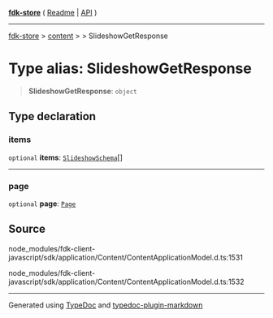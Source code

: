 [**fdk-store**](../../../README.md) ( [Readme](../../../README.md) \| [API](../../../API.md) )

---

[fdk-store](../../../API.md) > [content](../../README.md) > [<internal>](../README.md) > SlideshowGetResponse

# Type alias: SlideshowGetResponse

> **SlideshowGetResponse**: `object`

## Type declaration

### items

`optional` **items**: [`SlideshowSchema`](type-alias.SlideshowSchema.md)[]

---

### page

`optional` **page**: [`Page`](type-alias.Page.md)

## Source

node_modules/fdk-client-javascript/sdk/application/Content/ContentApplicationModel.d.ts:1531

node_modules/fdk-client-javascript/sdk/application/Content/ContentApplicationModel.d.ts:1532

---

Generated using [TypeDoc](https://typedoc.org/) and [typedoc-plugin-markdown](https://www.npmjs.com/package/typedoc-plugin-markdown)
